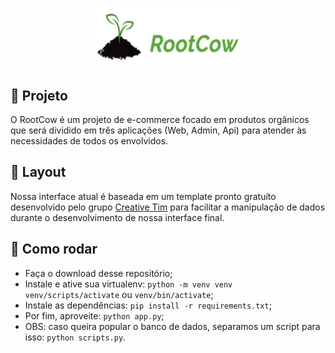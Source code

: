 <h1 align="center">
    <img alt="RootCow" title="#logo" src=".github/rootcow_logo.png" width="250px" />
</h1>

## 🥦 Projeto

O RootCow é um projeto de e-commerce focado em produtos orgânicos que será dividido em três aplicações (Web, Admin, Api) para atender às necessidades de todos os envolvidos.

## 🎨 Layout

Nossa interface atual é baseada em um template pronto gratuíto desenvolvido pelo grupo <a href="https://www.creative-tim.com/" target="_blank">Creative Tim</a> para facilitar a manipulação de dados durante o desenvolvimento de nossa interface final.

## 🤔 Como rodar

- Faça o download desse repositório;
- Instale e ative sua virtualenv: `python -m venv venv`  `venv/scripts/activate` ou `venv/bin/activate`;
- Instale as dependências: `pip install -r requirements.txt`;
- Por fim, aproveite: `python app.py`;
- OBS: caso queira popular o banco de dados, separamos um script para isso: `python scripts.py`.
